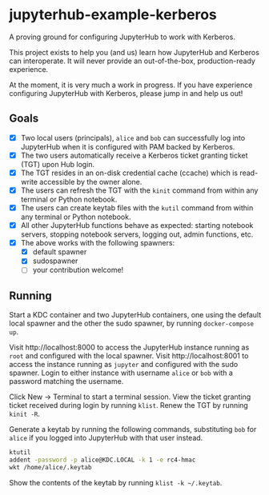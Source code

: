 # jupyterhub-example-kerberos

A proving ground for configuring JupyterHub to work with Kerberos.

This project exists to help you (and us) learn how JupyterHub and Kerberos can
interoperate. It will never provide an out-of-the-box, production-ready
experience.

At the moment, it is very much a work in progress. If you have experience
configuring JupyterHub with Kerberos, please jump in and help us out!

## Goals

* [x] Two local users (principals), `alice` and `bob` can successfully log into
  JupyterHub when it is configured with PAM backed by Kerberos.
* [x] The two users automatically receive a Kerberos ticket granting ticket
  (TGT) upon Hub login.
* [x] The TGT resides in an on-disk credential cache (ccache) which is
  read-write accessible by the owner alone.
* [x] The users can refresh the TGT with the `kinit` command from within any
  terminal or Python notebook.
* [x] The users can create keytab files with the `kutil` command from within
  any terminal or Python notebook.
* [x] All other JupyterHub functions behave as expected: starting notebook
  servers, stopping notebook servers, logging out, admin functions, etc.
* [x] The above works with the following spawners:
    * [x] default spawner
    * [x] sudospawner
    * [ ] your contribution welcome!

## Running

Start a KDC container and two JupyterHub containers, one using the default
local spawner and the other the sudo spawner, by running `docker-compose up`.

Visit http://localhost:8000 to access the JupyterHub instance running as `root`
and configured with the local spawner. Visit http://localhost:8001 to access
the instance running as `jupyter` and configured with the sudo spawner. Login
to either instance with username `alice` or `bob` with a password matching the
username.

Click New &rarr; Terminal to start a terminal session. View the ticket granting
ticket received during login by running `klist`. Renew the TGT by running
`kinit -R`.

Generate a keytab by running the following commands, substituting `bob` for
`alice` if you logged into JupyterHub with that user instead.

```bash
ktutil
addent -password -p alice@KDC.LOCAL -k 1 -e rc4-hmac
wkt /home/alice/.keytab
```

Show the contents of the keytab by running `klist -k ~/.keytab`.
